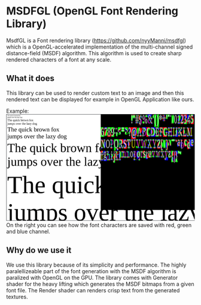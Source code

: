 # MSDFGL (OpenGL Font Rendering Library)
MsdfGL is a Font rendering library (https://github.com/nyyManni/msdfgl) which is a OpenGL-accelerated implementation of the multi-channel signed distance-field (MSDF) algorithm. 
This algorithm is used to create sharp rendered characters of a font at any scale. 

## What it does
This library can be used to render custom text to an image and then this rendered text can be displayed for example in OpenGL Application like ours.

Example:
![Alt text](image.png)
On the right you can see how the font characters are saved with red, green and blue channel.

## Why do we use it
We use this library because of its simplicity and performance. The highly paralellizeable part of the font generation with the MSDF algorithm is paralized with OpenGL on the GPU. The library comes with Generator shader for the heavy lifting which generates the MSDF bitmaps from a given font file. The Render shader can renders crisp text from the generated textures.